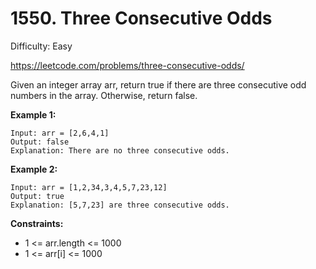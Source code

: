 # 1550. Three Consecutive Odds

Difficulty: Easy

https://leetcode.com/problems/three-consecutive-odds/

Given an integer array arr, return true if there are three consecutive odd numbers in the array. Otherwise, return false.

**Example 1:**
```
Input: arr = [2,6,4,1]
Output: false
Explanation: There are no three consecutive odds.
```

**Example 2:**
```
Input: arr = [1,2,34,3,4,5,7,23,12]
Output: true
Explanation: [5,7,23] are three consecutive odds.
```

**Constraints:**

* 1 <= arr.length <= 1000
* 1 <= arr[i] <= 1000
